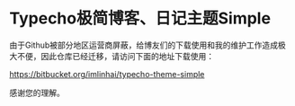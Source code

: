 # Typecho极简博客、日记主题Simple

由于Github被部分地区运营商屏蔽，给博友们的下载使用和我的维护工作造成极大不便，因此仓库已经迁移，请访问下面的地址下载使用：

https://bitbucket.org/imlinhai/typecho-theme-simple

感谢您的理解。
